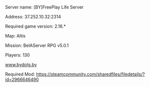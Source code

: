 
Server name: [BY]FreePlay Life Server

Address: 37.252.10.32:2314

Required game version: 2.16.*

Map: Altis

Mission: BelAServer RPG v5.0.1

Players: 130

www.bydolg.by

Required Mod: https://steamcommunity.com/sharedfiles/filedetails/?id=2966646490


